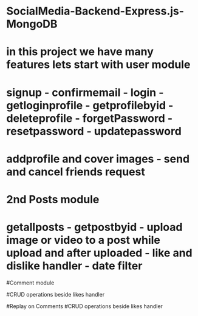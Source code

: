# SocialMedia-Backend-Express.js-MongoDB
# in this project we have many features lets start with user module
# signup - confirmemail - login - getloginprofile - getprofilebyid - deleteprofile - forgetPassword - resetpassword - updatepassword
# addprofile and cover images - send and cancel friends request

# 2nd Posts module

# getallposts - getpostbyid - upload image or video to a post while upload and after uploaded - like and dislike handler - date filter 

#Comment module

#CRUD operations beside likes handler 

#Replay on  Comments
#CRUD operations beside likes handler 
